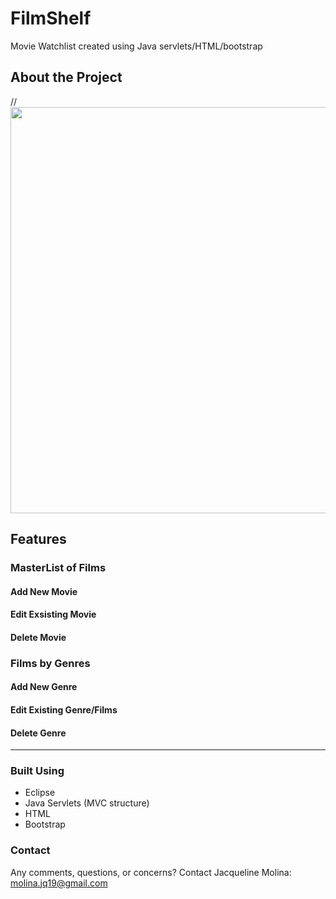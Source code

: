 # FilmShelf
Movie Watchlist created using Java servlets/HTML/bootstrap

## About the Project
// <img src="read_me_files/months.gif" width="650"/>
  
## Features

### MasterList of Films

#### Add New Movie

#### Edit Exsisting Movie

#### Delete Movie

### Films by Genres

#### Add New Genre

#### Edit Existing Genre/Films

#### Delete Genre

<hr>

### Built Using
- Eclipse
- Java Servlets (MVC structure)
- HTML
- Bootstrap

### Contact
Any comments, questions, or concerns?
Contact Jacqueline Molina: molina.jq19@gmail.com
